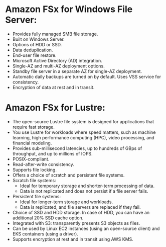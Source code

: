 # Amazon FSx for Windows File Server:
- Provides fully managed SMB file storage.
- Built on Windows Server.
- Options of HDD or SSD.
- Data deduplication.
- End-user file restore.
- Microsoft Active Directory (AD) integration.
- Single-AZ and multi-AZ deployment options.
- Standby file server in a separate AZ for single-AZ deployment.
- Automatic daily backups are turned on by default. Uses VSS service for consistency.
- Encryption of data at rest and in transit.


# Amazon FSx for Lustre:
- The open-source Lustre file system is designed for applications that require fast storage.
- You use Lustre for workloads where speed matters, such as machine learning, high performance computing (HPC), video processing, and financial modeling. 
- Provides sub-millisecond latencies, up to hundreds of GBps of throughput, and up to millions of IOPS.
- POSIX-compliant.
- Read-after-write consistency.
- Supports file locking. 
- Offers a choice of scratch and persistent file systems.
- Scratch file systems:
	- Ideal for temporary storage and shorter-term processing of data. 
	- Data is not replicated and does not persist if a file server fails. 
- Persistent file systems:
	- Ideal for longer-term storage and workloads. 
	- Data is replicated, and file servers are replaced if they fail. 
- Choice of SSD and HDD storage. In case of HDD, you can have an additional 20% SSD cache option.
- Integrated with S3: transparently presents S3 objects as files. 
- Can be used by Linux EC2 instances (using an open-source client) and EKS containers (using a driver).
- Supports encryption at rest and in transit using AWS KMS.

